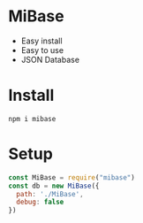 # MiBase

* Easy install
* Easy to use
* JSON Database

# Install

```
npm i mibase
```

# Setup

```js
const MiBase = require("mibase")
const db = new MiBase({
  path: './MiBase',
  debug: false
})
```